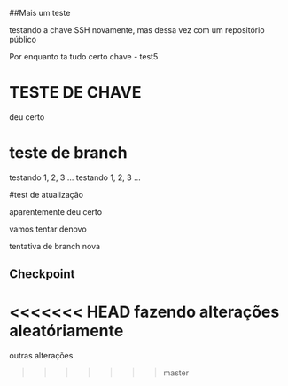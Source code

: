 ##Mais um teste

testando a chave SSH novamente, mas dessa vez com um repositório público

Por enquanto ta tudo certo
chave - test5

# TESTE DE CHAVE

deu certo

# teste de branch

testando 1, 2, 3 ... testando 1, 2, 3 ...

#test de atualização

aparentemente deu certo

vamos tentar denovo

tentativa de branch nova

## Checkpoint

<<<<<<< HEAD
fazendo alterações aleatóriamente
=======
outras alterações 
>>>>>>> master
